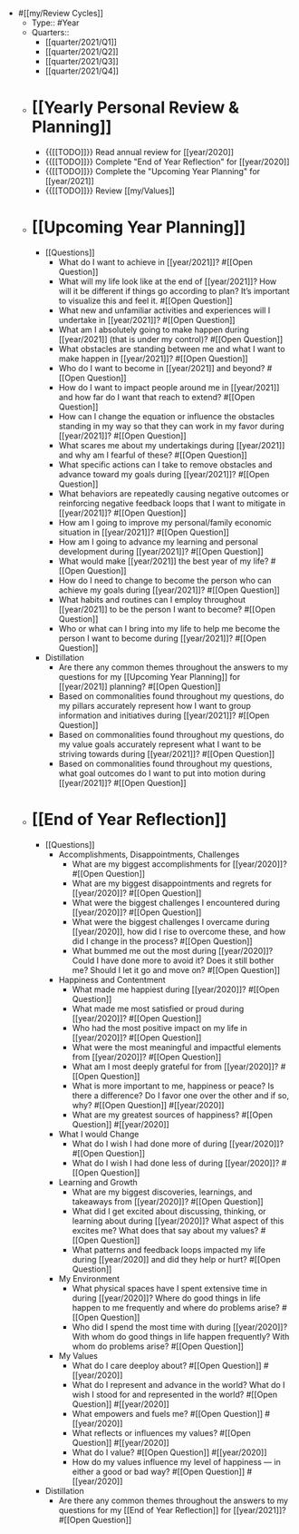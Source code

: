 - #[[my/Review Cycles]]
  - Type:: #Year
  - Quarters:: 
    - [[quarter/2021/Q1]]
    - [[quarter/2021/Q2]]
    - [[quarter/2021/Q3]]
    - [[quarter/2021/Q4]]
  - # [[Yearly Personal Review & Planning]]
    - {{[[TODO]]}} Read annual review for [[year/2020]]
    - {{[[TODO]]}} Complete "End of Year Reflection" for [[year/2020]]
    - {{[[TODO]]}} Complete the "Upcoming Year Planning" for [[year/2021]]
    - {{[[TODO]]}} Review [[my/Values]]
  - # [[Upcoming Year Planning]]
    - [[Questions]]
      - What do I want to achieve in [[year/2021]]? #[[Open Question]] 
      - What will my life look like at the end of [[year/2021]]? How will it be different if things go according to plan? It’s important to visualize this and feel it. #[[Open Question]] 
      - What new and unfamiliar activities and experiences will I undertake in [[year/2021]]? #[[Open Question]] 
      - What am I absolutely going to make happen during [[year/2021]] (that is under my control)? #[[Open Question]] 
      - What obstacles are standing between me and what I want to make happen in [[year/2021]]? #[[Open Question]] 
      - Who do I want to become in [[year/2021]] and beyond? #[[Open Question]] 
      - How do I want to impact people around me in [[year/2021]] and how far do I want that reach to extend? #[[Open Question]] 
      - How can I change the equation or influence the obstacles standing in my way so that they can work in my favor during [[year/2021]]? #[[Open Question]] 
      - What scares me about my undertakings during [[year/2021]] and why am I fearful of these? #[[Open Question]] 
      - What specific actions can I take to remove obstacles and advance toward my goals during [[year/2021]]? #[[Open Question]] 
      - What behaviors are repeatedly causing negative outcomes or reinforcing negative feedback loops that I want to mitigate in [[year/2021]]? #[[Open Question]] 
      - How am I going to improve my personal/family economic situation in [[year/2021]]? #[[Open Question]] 
      - How am I going to advance my learning and personal development during [[year/2021]]? #[[Open Question]] 
      - What would make [[year/2021]] the best year of my life? #[[Open Question]] 
      - How do I need to change to become the person who can achieve my goals during [[year/2021]]? #[[Open Question]] 
      - What habits and routines can I employ throughout [[year/2021]] to be the person I want to become? #[[Open Question]] 
      - Who or what can I bring into my life to help me become the person I want to become during [[year/2021]]? #[[Open Question]] 
    - Distillation 
      - Are there any common themes throughout the answers to my questions for my [[Upcoming Year Planning]] for [[year/2021]] planning? #[[Open Question]] 
      - Based on commonalities found throughout my questions, do my pillars accurately represent how I want to group information and initiatives during [[year/2021]]? #[[Open Question]] 
      - Based on commonalities found throughout my questions, do my value goals accurately represent what I want to be striving towards during [[year/2021]]? #[[Open Question]] 
      - Based on commonalities found throughout my questions, what goal outcomes do I want to put into motion during [[year/2021]]? #[[Open Question]] 
  - # [[End of Year Reflection]]
    - [[Questions]]
      - Accomplishments, Disappointments, Challenges
        - What are my biggest accomplishments for [[year/2020]]? #[[Open Question]] 
        - What are my biggest disappointments and regrets for [[year/2020]]? #[[Open Question]] 
        - What were the biggest challenges I encountered during [[year/2020]]? #[[Open Question]] 
        - What were the biggest challenges I overcame during [[year/2020]], how did I rise to overcome these, and how did I change in the process? #[[Open Question]] 
        - What bummed me out the most during [[year/2020]]? Could I have done more to avoid it? Does it still bother me? Should I let it go and move on? #[[Open Question]] 
      - Happiness and Contentment
        - What made me happiest during [[year/2020]]? #[[Open Question]] 
        - What made me most satisfied or proud during [[year/2020]]? #[[Open Question]] 
        - Who had the most positive impact on my life in [[year/2020]]? #[[Open Question]] 
        - What were the most meaningful and impactful elements from [[year/2020]]? #[[Open Question]] 
        - What am I most deeply grateful for from [[year/2020]]? #[[Open Question]] 
        - What is more important to me, happiness or peace? Is there a difference? Do I favor one over the other and if so, why? #[[Open Question]] #[[year/2020]] 
        - What are my greatest sources of happiness? #[[Open Question]] #[[year/2020]] 
      - What I would Change
        - What do I wish I had done more of during [[year/2020]]? #[[Open Question]] 
        - What do I wish I had done less of during [[year/2020]]? #[[Open Question]] 
      - Learning and Growth
        - What are my biggest discoveries, learnings, and takeaways from [[year/2020]]? #[[Open Question]] 
        - What did I get excited about discussing, thinking, or learning about during [[year/2020]]? What aspect of this excites me? What does that say about my values? #[[Open Question]] 
        - What patterns and feedback loops impacted my life during [[year/2020]] and did they help or hurt? #[[Open Question]] 
      - My Environment
        - What physical spaces have I spent extensive time in during [[year/2020]]? Where do good things in life happen to me frequently and where do problems arise? #[[Open Question]] 
        - Who did I spend the most time with during [[year/2020]]? With whom do good things in life happen frequently? With whom do problems arise? #[[Open Question]] 
      - My Values
        - What do I care deeploy about? #[[Open Question]] #[[year/2020]] 
        - What do I represent and advance in the world? What do I wish I stood for and represented in the world? #[[Open Question]] #[[year/2020]] 
        - What empowers and fuels me? #[[Open Question]] #[[year/2020]] 
        - What reflects or influences my values? #[[Open Question]] #[[year/2020]] 
        - What do I value? #[[Open Question]] #[[year/2020]] 
        - How do my values influence my level of happiness — in either a good or bad way? #[[Open Question]] #[[year/2020]] 
    - Distillation
      - Are there any common themes throughout the answers to my questions for my [[End of Year Reflection]] for [[year/2021]]? #[[Open Question]] 